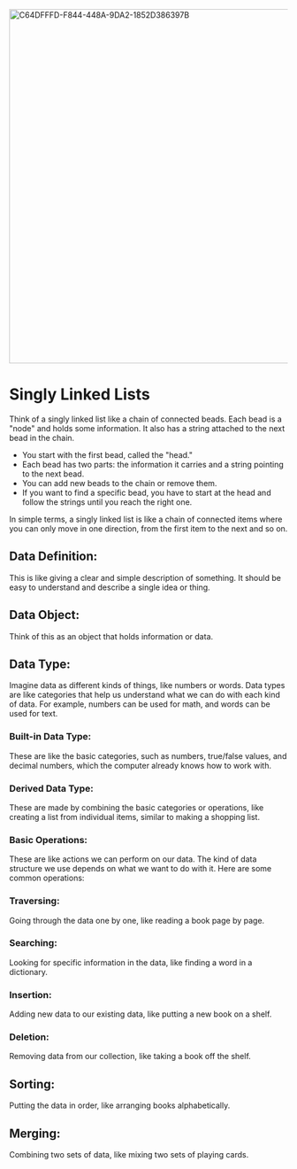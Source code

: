 <img width="640" alt="C64DFFFD-F844-448A-9DA2-1852D386397B" src="https://github.com/manningstinson/holbertonschool-low_level_programming/assets/104523090/b2d138a0-fc78-4d30-9777-de5da868000b">

# Singly Linked Lists
Think of a singly linked list like a chain of connected beads. Each bead is a "node" and holds some information. It also has a string attached to the next bead in the chain.

- You start with the first bead, called the "head."
- Each bead has two parts: the information it carries and a string pointing to the next bead.
- You can add new beads to the chain or remove them.
- If you want to find a specific bead, you have to start at the head and follow the strings until you reach the right one.

In simple terms, a singly linked list is like a chain of connected items where you can only move in one direction, from the first item to the next and so on.

## Data Definition: 
This is like giving a clear and simple description of something. It should be easy to understand and describe a single idea or thing.

## Data Object: 
Think of this as an object that holds information or data.

## Data Type: 
Imagine data as different kinds of things, like numbers or words. Data types are like categories that help us understand what we can do with each kind of data. For example, numbers can be used for math, and words can be used for text.

### Built-in Data Type: 
These are like the basic categories, such as numbers, true/false values, and decimal numbers, which the computer already knows how to work with.

### Derived Data Type: 
These are made by combining the basic categories or operations, like creating a list from individual items, similar to making a shopping list.

### Basic Operations: 
These are like actions we can perform on our data. The kind of data structure we use depends on what we want to do with it. Here are some common operations:

### Traversing: 
Going through the data one by one, like reading a book page by page.

### Searching: 
Looking for specific information in the data, like finding a word in a dictionary.

### Insertion: 
Adding new data to our existing data, like putting a new book on a shelf.

### Deletion: 
Removing data from our collection, like taking a book off the shelf.

## Sorting: 
Putting the data in order, like arranging books alphabetically.

## Merging: 
Combining two sets of data, like mixing two sets of playing cards.
   
